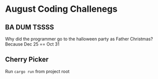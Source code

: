 # August Coding Challenegs

## BA DUM TSSSS
Why did the programmer go to the halloween party as Father Christmas? Because Dec 25 == Oct 31
## Cherry Picker
Run `cargo run` from project root
